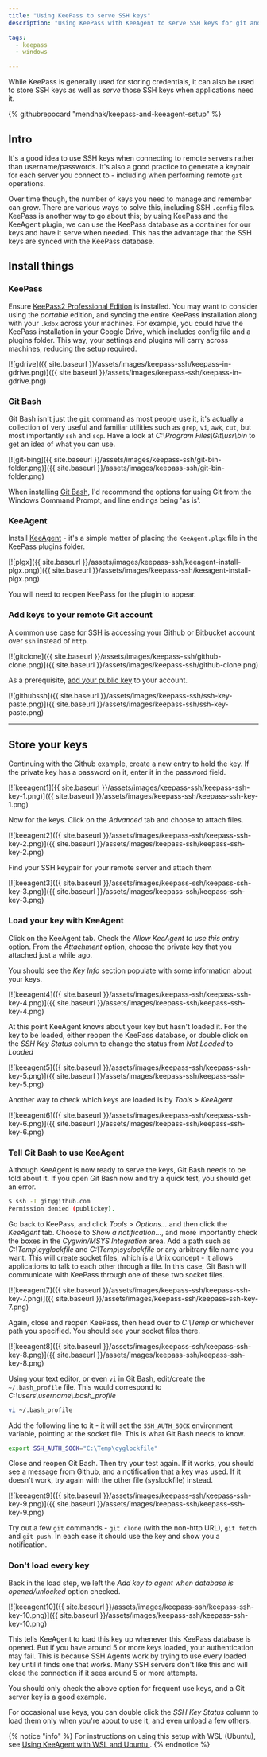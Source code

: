 ```yaml
---
title: "Using KeePass to serve SSH keys"
description: "Using KeePass with KeeAgent to serve SSH keys for git and bash. Security setup instructions for using KeePass with KeeAgent for SSH keypairs"

tags:
  - keepass
  - windows

---
```


     
While KeePass is generally used for storing credentials, it can also be used to store SSH keys as well as *serve* those SSH keys when applications need it.

{% githubrepocard "mendhak/keepass-and-keeagent-setup" %}



## Intro

It's a good idea to use SSH keys when connecting to remote servers rather than username/passwords.  It's also a good practice to generate a keypair for each server you connect to - including when performing remote `git` operations.  

Over time though, the number of keys you need to manage and remember can grow.  There are various ways to solve this, including SSH `.config` files.  KeePass is another way to go about this; by using KeePass and the KeeAgent plugin, we can use the KeePass database as a container for our keys and have it serve when needed.  This has the advantage that the SSH keys are synced with the KeePass database.      





## Install things


### KeePass

Ensure [KeePass2 Professional Edition](http://keepass.info/download.html) is installed.  You may want to consider using the *portable* edition, and syncing the entire KeePass installation along with your `.kdbx` across your machines.  For example, you could have the KeePass installation in your Google Drive, which includes config file and a plugins folder.  This way, your settings and plugins will carry across machines, reducing the setup required. 

[![gdrive]({{ site.baseurl }}/assets/images/keepass-ssh/keepass-in-gdrive.png)]({{ site.baseurl }}/assets/images/keepass-ssh/keepass-in-gdrive.png)  

### Git Bash

Git Bash isn't just the `git` command as most people use it, it's actually a collection of very useful and familiar utilities such as `grep`, `vi`, `awk`, `cut`, but most importantly `ssh` and `scp`.  Have a look at *C:\Program Files\Git\usr\bin* to get an idea of what you can use.

[![git-bing]({{ site.baseurl }}/assets/images/keepass-ssh/git-bin-folder.png)]({{ site.baseurl }}/assets/images/keepass-ssh/git-bin-folder.png)

When installing [Git Bash](https://git-scm.com/downloads), I'd recommend the options for using Git from the Windows Command Prompt, and line endings being 'as is'.

### KeeAgent

Install [KeeAgent](http://lechnology.com/software/keeagent/#Download) - it's a simple matter of placing the `KeeAgent.plgx` file in the KeePass plugins folder.

[![plgx]({{ site.baseurl }}/assets/images/keepass-ssh/keeagent-install-plgx.png)]({{ site.baseurl }}/assets/images/keepass-ssh/keeagent-install-plgx.png)

You will need to reopen KeePass for the plugin to appear.  


### Add keys to your remote Git account

A common use case for SSH is accessing your Github or Bitbucket account over `ssh` instead of `http`.   

[![gitclone]({{ site.baseurl }}/assets/images/keepass-ssh/github-clone.png)]({{ site.baseurl }}/assets/images/keepass-ssh/github-clone.png)

As a prerequisite, [add your public key](https://help.github.com/articles/adding-a-new-ssh-key-to-your-github-account/) to your account.

[![githubssh]({{ site.baseurl }}/assets/images/keepass-ssh/ssh-key-paste.png)]({{ site.baseurl }}/assets/images/keepass-ssh/ssh-key-paste.png)

_____

## Store your keys

Continuing with the Github example, create a new entry to hold the key.  If the private key has a password on it, enter it in the password field. 


[![keeagent1]({{ site.baseurl }}/assets/images/keepass-ssh/keepass-ssh-key-1.png)]({{ site.baseurl }}/assets/images/keepass-ssh/keepass-ssh-key-1.png)

Now for the keys.  Click on the *Advanced* tab and choose to attach files. 

[![keeagent2]({{ site.baseurl }}/assets/images/keepass-ssh/keepass-ssh-key-2.png)]({{ site.baseurl }}/assets/images/keepass-ssh/keepass-ssh-key-2.png)

Find your SSH keypair for your remote server and attach them

[![keeagent3]({{ site.baseurl }}/assets/images/keepass-ssh/keepass-ssh-key-3.png)]({{ site.baseurl }}/assets/images/keepass-ssh/keepass-ssh-key-3.png)


### Load your key with KeeAgent

Click on the KeeAgent tab. Check the *Allow KeeAgent to use this entry* option.  From the *Attachment* option, choose the private key that you attached just a while ago.

You should see the *Key Info* section populate with some information about your keys.  

[![keeagent4]({{ site.baseurl }}/assets/images/keepass-ssh/keepass-ssh-key-4.png)]({{ site.baseurl }}/assets/images/keepass-ssh/keepass-ssh-key-4.png)

At this point KeeAgent knows about your key but hasn't loaded it.  For the key to be loaded, either reopen the KeePass database, or double click on the *SSH Key Status* column to change the status from *Not Loaded* to *Loaded*

[![keeagent5]({{ site.baseurl }}/assets/images/keepass-ssh/keepass-ssh-key-5.png)]({{ site.baseurl }}/assets/images/keepass-ssh/keepass-ssh-key-5.png)

Another way to check which keys are loaded is by *Tools* > *KeeAgent*

[![keeagent6]({{ site.baseurl }}/assets/images/keepass-ssh/keepass-ssh-key-6.png)]({{ site.baseurl }}/assets/images/keepass-ssh/keepass-ssh-key-6.png)

### Tell Git Bash to use KeeAgent

Although KeeAgent is now ready to serve the keys, Git Bash needs to be told about it.  If you open Git Bash now and try a quick test, you should get an error.

```bash
$ ssh -T git@github.com  
Permission denied (publickey).
```

Go back to KeePass, and click *Tools* > *Options...* and then click the *KeeAgent* tab. Choose to *Show a notification...*, and more importantly check the boxes in the *Cygwin/MSYS Integration* area.  Add a path such as *C:\Temp\cyglockfile* and *C:\Temp\syslockfile* or any arbitrary file name you want.  This will create socket files, which is a Unix concept - it allows applications to talk to each other through a file.  In this case, Git Bash will communicate with KeePass through one of these two socket files.

[![keeagent7]({{ site.baseurl }}/assets/images/keepass-ssh/keepass-ssh-key-7.png)]({{ site.baseurl }}/assets/images/keepass-ssh/keepass-ssh-key-7.png)

Again, close and reopen KeePass, then head over to *C:\Temp* or whichever path you specified.  You should see your socket files there. 

[![keeagent8]({{ site.baseurl }}/assets/images/keepass-ssh/keepass-ssh-key-8.png)]({{ site.baseurl }}/assets/images/keepass-ssh/keepass-ssh-key-8.png)  

Using your text editor, or even `vi` in Git Bash, edit/create the `~/.bash_profile` file.  This would correspond to *C:\users\username\\.bash_profile* 

```bash
vi ~/.bash_profile
```

Add the following line to it - it will set the `SSH_AUTH_SOCK` environment variable, pointing at the socket file.  This is what Git Bash needs to know. 

```bash
export SSH_AUTH_SOCK="C:\Temp\cyglockfile"
```

Close and reopen Git Bash.  Then try your test again.  If it works, you should see a message from Github, and a notification that a key was used.  If it doesn't work, try again with the other file (syslockfile) instead.  

[![keeagent9]({{ site.baseurl }}/assets/images/keepass-ssh/keepass-ssh-key-9.png)]({{ site.baseurl }}/assets/images/keepass-ssh/keepass-ssh-key-9.png)

Try out a few `git` commands - `git clone` (with the non-http URL), `git fetch` and `git push`.  In each case it should use the key and show you a notification.


### Don't load every key

Back in the load step, we left the *Add key to agent when database is opened/unlocked* option checked. 

[![keeagent10]({{ site.baseurl }}/assets/images/keepass-ssh/keepass-ssh-key-10.png)]({{ site.baseurl }}/assets/images/keepass-ssh/keepass-ssh-key-10.png)

This tells KeeAgent to load this key up whenever this KeePass database is opened.  But if you have around 5 or more keys loaded, your authentication may fail.  This is because SSH Agents work by trying to use every loaded key until it finds one that works.  Many SSH servers don't like this and will close the connection if it sees around 5 or more attempts.  

You should only check the above option for frequent use keys, and a Git server key is a good example.  

For occasional use keys, you can double click the *SSH Key Status* column to load them only when you're about to use it, and even unload a few others.


{% notice "info" %}
For instructions on using this setup with WSL (Ubuntu), see [Using KeeAgent with WSL and Ubuntu ](/keeagent-with-wsl/).
{% endnotice %}
